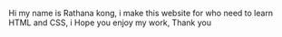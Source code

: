 Hi my name is Rathana kong, i make this website for who need to learn HTML and CSS, i Hope you enjoy my work,
Thank you

